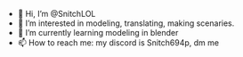 - 👋 Hi, I’m @SnitchLOL
- 👀 I’m interested in modeling, translating, making scenaries.
- 🌱 I’m currently learning modeling in blender
- 📫 How to reach me: my discord is Snitch694p, dm me

<!---
SnitchLOL/SnitchLOL is a ✨ special ✨ repository because its `README.md` (this file) appears on your GitHub profile.
You can click the Preview link to take a look at your changes.
--->
